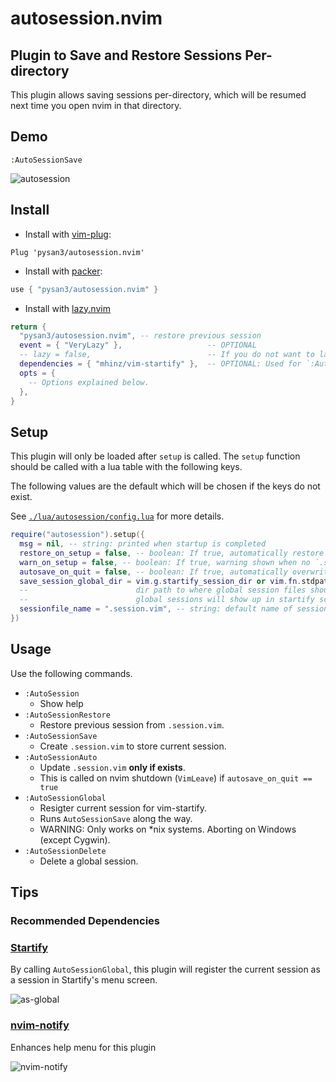 # autosession.nvim

## Plugin to Save and Restore Sessions Per-directory

This plugin allows saving sessions per-directory, which will be resumed next time you open nvim in that directory.

## Demo

`:AutoSessionSave`

![autosession](https://user-images.githubusercontent.com/41065736/233378813-3a8c5307-c94c-4095-b5eb-ecf32a7004fd.gif)

## Install

- Install with [vim-plug](https://github.com/junegunn/vim-plug):

```vim
Plug 'pysan3/autosession.nvim'
```

- Install with [packer](https://github.com/wbthomason/packer.nvim):

```lua
use { "pysan3/autosession.nvim" }
```

- Install with [lazy.nvim](https://github.com/folke/lazy.nvim)

```lua
return {
  "pysan3/autosession.nvim", -- restore previous session
  event = { "VeryLazy" },                   -- OPTIONAL
  -- lazy = false,                          -- If you do not want to lazy load.
  dependencies = { "mhinz/vim-startify" },  -- OPTIONAL: Used for `:AutoSessionGlobal`
  opts = {
    -- Options explained below.
  },
}
```

## Setup

This plugin will only be loaded after `setup` is called. The `setup` function should be called with a lua table with the following keys.

The following values are the default which will be chosen if the keys do not exist.

See [`./lua/autosession/config.lua`](./lua/autosession/config.lua) for more details.

```lua
require("autosession").setup({
  msg = nil, -- string: printed when startup is completed
  restore_on_setup = false, -- boolean: If true, automatically restore session on nvim startup
  warn_on_setup = false, -- boolean: If true, warning shown when no `.session.vim` is found
  autosave_on_quit = false, -- boolean: If true, automatically overwrites sessionfile if exists
  save_session_global_dir = vim.g.startify_session_dir or vim.fn.stdpath("data") .. "/session", -- string
  --                        dir path to where global session files should be stored.
  --                        global sessions will show up in startify screen as dirname of the session
  sessionfile_name = ".session.vim", -- string: default name of sessionfile. better be .gitignored
})
```

## Usage

Use the following commands.

- `:AutoSession`
  - Show help
- `:AutoSessionRestore`
  - Restore previous session from `.session.vim`.
- `:AutoSessionSave`
  - Create `.session.vim` to store current session.
- `:AutoSessionAuto`
  - Update `.session.vim` **only if exists**.
  - This is called on nvim shutdown (`VimLeave`) if `autosave_on_quit == true`
- `:AutoSessionGlobal`
  - Resigter current session for vim-startify.
  - Runs `AutoSessionSave` along the way.
  - WARNING: Only works on \*nix systems. Aborting on Windows (except Cygwin).
- `:AutoSessionDelete`
  - Delete a global session.

## Tips

### Recommended Dependencies

### [Startify](https://github.com/mhinz/vim-startify)

By calling `AutoSessionGlobal`, this plugin will register the current session as a session in Startify's menu screen.

![as-global](https://user-images.githubusercontent.com/41065736/155856692-cf709368-bd24-42d8-8a75-8a45a068a529.gif)

### [nvim-notify](https://github.com/rcarriga/nvim-notify)

Enhances help menu for this plugin

![nvim-notify](https://user-images.githubusercontent.com/41065736/155856293-59d1c3ad-fec6-4008-add8-326fd83ca153.png)
